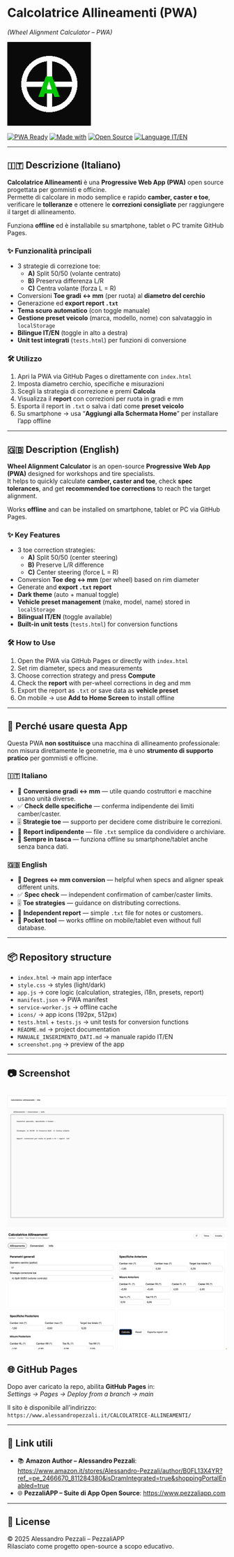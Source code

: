 # Calcolatrice Allineamenti (PWA)  
*(Wheel Alignment Calculator – PWA)*

![Icona](icons/icon-192.png)

[![PWA Ready](https://img.shields.io/badge/PWA-ready-brightgreen?logo=google-chrome&logoColor=white)](https://web.dev/progressive-web-apps/)
[![Made with](https://img.shields.io/badge/Made%20with-HTML%20%7C%20CSS%20%7C%20JS-blue)](https://developer.mozilla.org/)
[![Open Source](https://img.shields.io/badge/Open%20Source-Yes-orange?logo=github)](https://github.com/)
[![Language IT/EN](https://img.shields.io/badge/Language-IT%20%7C%20EN-yellow)](#)

---

## 🇮🇹 Descrizione (Italiano)

**Calcolatrice Allineamenti** è una **Progressive Web App (PWA)** open source progettata per gommisti e officine.  
Permette di calcolare in modo semplice e rapido **camber, caster e toe**, verificare le **tolleranze** e ottenere le **correzioni consigliate** per raggiungere il target di allineamento.  

Funziona **offline** ed è installabile su smartphone, tablet o PC tramite GitHub Pages.  

### ✨ Funzionalità principali
- 3 strategie di correzione toe:
  - **A)** Split 50/50 (volante centrato)  
  - **B)** Preserva differenza L/R  
  - **C)** Centra volante (forza L = R)  
- Conversioni **Toe gradi ↔ mm** (per ruota) al **diametro del cerchio**  
- Generazione ed **export report `.txt`**  
- **Tema scuro automatico** (con toggle manuale)  
- **Gestione preset veicolo** (marca, modello, nome) con salvataggio in `localStorage`  
- **Bilingue IT/EN** (toggle in alto a destra)  
- **Unit test integrati** (`tests.html`) per funzioni di conversione  

### 🛠️ Utilizzo
1. Apri la PWA via GitHub Pages o direttamente con `index.html`  
2. Imposta diametro cerchio, specifiche e misurazioni  
3. Scegli la strategia di correzione e premi **Calcola**  
4. Visualizza il **report** con correzioni per ruota in gradi e mm  
5. Esporta il report in `.txt` o salva i dati come **preset veicolo**  
6. Su smartphone → usa “**Aggiungi alla Schermata Home**” per installare l’app offline  

---

## 🇬🇧 Description (English)

**Wheel Alignment Calculator** is an open-source **Progressive Web App (PWA)** designed for workshops and tire specialists.  
It helps to quickly calculate **camber, caster and toe**, check **spec tolerances**, and get **recommended toe corrections** to reach the target alignment.  

Works **offline** and can be installed on smartphone, tablet or PC via GitHub Pages.  

### ✨ Key Features
- 3 toe correction strategies:
  - **A)** Split 50/50 (center steering)  
  - **B)** Preserve L/R difference  
  - **C)** Center steering (force L = R)  
- Conversion **Toe deg ↔ mm** (per wheel) based on rim diameter  
- Generate and **export `.txt` report**  
- **Dark theme** (auto + manual toggle)  
- **Vehicle preset management** (make, model, name) stored in `localStorage`  
- **Bilingual IT/EN** (toggle available)  
- **Built-in unit tests** (`tests.html`) for conversion functions  

### 🛠️ How to Use
1. Open the PWA via GitHub Pages or directly with `index.html`  
2. Set rim diameter, specs and measurements  
3. Choose correction strategy and press **Compute**  
4. Check the **report** with per-wheel corrections in deg and mm  
5. Export the report as `.txt` or save data as **vehicle preset**  
6. On mobile → use **Add to Home Screen** to install offline  

---

## 🎯 Perché usare questa App

Questa PWA **non sostituisce** una macchina di allineamento professionale:  
non misura direttamente le geometrie, ma è uno **strumento di supporto pratico** per gommisti e officine.

### 🇮🇹 Italiano
- 🔄 **Conversione gradi ↔ mm** — utile quando costruttori e macchine usano unità diverse.  
- ✅ **Check delle specifiche** — conferma indipendente dei limiti camber/caster.  
- 🎚️ **Strategie toe** — supporto per decidere come distribuire le correzioni.  
- 📝 **Report indipendente** — file `.txt` semplice da condividere o archiviare.  
- 📱 **Sempre in tasca** — funziona offline su smartphone/tablet anche senza banca dati.

### 🇬🇧 English
- 🔄 **Degrees ↔ mm conversion** — helpful when specs and aligner speak different units.  
- ✅ **Spec check** — independent confirmation of camber/caster limits.  
- 🎚️ **Toe strategies** — guidance on distributing corrections.  
- 📝 **Independent report** — simple `.txt` file for notes or customers.  
- 📱 **Pocket tool** — works offline on mobile/tablet even without full database.

---

## 📦 Repository structure
- `index.html` → main app interface  
- `style.css` → styles (light/dark)  
- `app.js` → core logic (calculation, strategies, i18n, presets, report)  
- `manifest.json` → PWA manifest  
- `service-worker.js` → offline cache  
- `icons/` → app icons (192px, 512px)  
- `tests.html` + `tests.js` → unit tests for conversion functions  
- `README.md` → project documentation  
- `MANUALE_INSERIMENTO_DATI.md` → manuale rapido IT/EN  
- `screenshot.png` → preview of the app  

---

## 📷 Screenshot
![Screenshot](screenshot.png)
![Screenshot](screenshot_1.png)
---

## 🌐 GitHub Pages
Dopo aver caricato la repo, abilita **GitHub Pages** in:  
*Settings → Pages → Deploy from a branch → main*  

Il sito è disponibile all’indirizzo:  
`https://www.alessandropezzali.it/CALCOLATRICE-ALLINEAMENTI/`

---

## 🔗 Link utili
- 📚 **Amazon Author – Alessandro Pezzali**: https://www.amazon.it/stores/Alessandro-Pezzali/author/B0FL13X4YR?ref_=pe_2466670_811284380&isDramIntegrated=true&shoppingPortalEnabled=true  
- 🌐 **PezzaliAPP – Suite di App Open Source**: https://www.pezzaliapp.com

---

## 📜 License
© 2025 Alessandro Pezzali – PezzaliAPP  
Rilasciato come progetto open-source a scopo educativo.  

